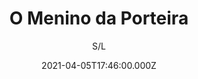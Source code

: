 ---
id: '8f61f77e-5562-4223-951f-140748a83bfa'
type: 'movie' # Filme, Série, Anime
title: "O Menino da Porteira"
synopsis: []
originalTitle: "O Menino da Porteira"
date: '2021-04-05T17:46:00.000Z'
update: '2021-04-05T17:46:00.000Z'
releaseDate: '2009-03-06T03:00:00.000Z'
imdb:
  rating: '5.6' # 8.5
  id: '' # tt0470752
duration: '1h 35 Min'
trailer:
  urls: [
    '42iRLcMm-cQ',
  ]
tags: ['1080p']
genre: ['Drama', 'Faroeste'] #
quality: 'HDTV' # BluRay, WEB-DL, HDTV, WEB-DL4K, WEB-DLe
format: 'Mkv' # MKV, MP4, TS
audio: 'Português' # Dublado, Legendado, Dual Audio, Dub & Leg
subtitle: 'S/L' # Português, inglês,
size: '5.66 GB' # 4.8 GB
audioQuality: 10
videoQuality: 10
directors: []
#  - name: 'Lana Wachowski'
#    image: ''
#  - name: 'Lilly Wachowski'
#    image: ''
cast: []
#  - name: 'Keanu Reeves'
#    image: ''
#    characterName: 'Neo'
writers: []
#  - name: ''
#    image: ''
maturityRating:
  age: '' # L , 10, 12, 14, 16, 18
  topics: [''] # Violence, Illegal drugs, Inappropriate Language, Legal Drugs, Sexual Content, Extreme Violence
###########################################
download:
  
  - url: 'magnet:?xt=urn:btih:7f098ecaf7e42b9305d53666e28ec32c833eb6aa&dn=LAPUMiA.Org%20-%20O.Menino.da.Porteira.2009.1080p.HDTV.x264.mkv&tr=udp%3a%2f%2ftracker.opentrackr.org%3a1337%2fannounce&tr=udp%3a%2f%2ftracker.openbittorrent.com%3a80%2fannounce&tr=udp%3a%2f%2ftracker.trackerfix.com%3a80%2fannounce&tr=udp%3a%2f%2ftracker.coppersurfer.tk%3a6969%2fannounce&tr=udp%3a%2f%2ftracker.leechers-paradise.org%3a6969%2fannounce&tr=udp%3a%2f%2feddie4.nl%3a6969%2fannounce&tr=udp%3a%2f%2fp4p.arenabg.com%3a1337%2fannounce&tr=udp%3a%2f%2fexplodie.org%3a6969%2fannounce&tr=udp%3a%2f%2fzer0day.ch%3a1337%2fannounce'
    resolution: '1080p' # 720p, 1080p, 4K,
    audio: 'Dual Áudio' # Dublado, Legendado, Dual Audio
    size: '' # 4.8 GB
    quality: '' # BluRay, WEB-DL
    format: '' # MKV
images:
  cover: '/assets/movies/o-menino-da-porteira.jpg'
  background: '/assets/movies/'
---